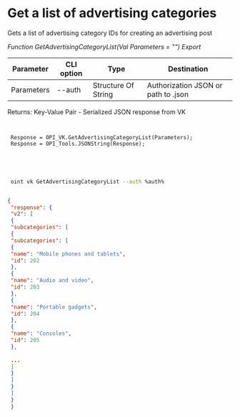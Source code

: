 ﻿---
sidebar_position: 4
---

# Get a list of advertising categories
 Gets a list of advertising category IDs for creating an advertising post


*Function GetAdvertisingCategoryList(Val Parameters = "") Export*

 | Parameter | CLI option | Type | Destination |
 |-|-|-|-|
 | Parameters | --auth | Structure Of String | Authorization JSON or path to .json |

 
 Returns: Key-Value Pair - Serialized JSON response from VK

```bsl title="Code example"
	
 
 Response = OPI_VK.GetAdvertisingCategoryList(Parameters);
 Response = OPI_Tools.JSONString(Response);
 
 
	
```

```sh title="CLI command example"
 
 oint vk GetAdvertisingCategoryList --auth %auth%


```


```json title="Result"

{
 "response": {
 "v2": [
 {
 "subcategories": [
 {
 "subcategories": [
 {
 "name": "Mobile phones and tablets",
 "id": 202
 },
 {
 "name": "Audio and video",
 "id": 203
 },
 {
 "name": "Portable gadgets",
 "id": 204
 },
 {
 "name": "Consoles",
 "id": 205
 },
 
 ...
 ]
 }
 ]
 }
 ]
 }
 }

```
